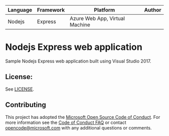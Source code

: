 | Language | Framework | Platform                       | Author |
| -------- | --------- | ------------------------------ | ------ |
| Nodejs   | Express   | Azure Web App, Virtual Machine |        |

# Nodejs Express web application

Sample Nodejs Express web application built using Visual Studio 2017.

## License:

See [LICENSE](LICENSE).

## Contributing

This project has adopted the [Microsoft Open Source Code of Conduct](https://opensource.microsoft.com/codeofconduct/). For more information see the [Code of Conduct FAQ](https://opensource.microsoft.com/codeofconduct/faq/) or contact [opencode@microsoft.com](mailto:opencode@microsoft.com) with any additional questions or comments.
